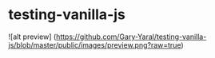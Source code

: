 # testing-vanilla-js

![alt preview]
(https://github.com/Gary-Yaral/testing-vanilla-js/blob/master/public/images/preview.png?raw=true)
